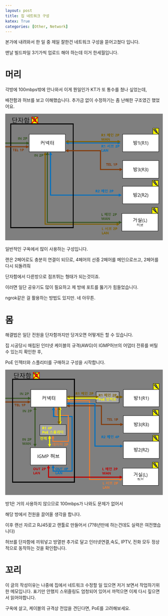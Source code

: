 ```yaml
---
layout: post
title: 집 네트워크 구성
katex: True
categories: [Other, Network]
---
```


본가에 내려와서 한 일 중 제일 잘한건 네트워크 구성을 뜯어고쳤다 입니다.

맨날 빌드파일 3기가씩 업로드 해야 하는데 이거 한세월입니다.

# 머리

각방에 100mbps밖에 안나와서 이게 뭔일인가 KT가 또 통수를 쳤나 싶었는데,

배전함과 허브를 보고 이해했습니다. 추가금 없이 수정하기는 좀 난해한 구조였긴 했었어요.

![Untitled](/assets/HomeNetwork/Untitled.png)

일반적인 구옥에서 많이 사용하는 구성입니다.

랜은 2페어로도 충분히 연결이 되므로, 4페어의 선중 2페어를 메인으로쓰고, 2페어를 다시 되돌려줘 

단자함에서 다른방으로 점프뛰는 형태가 되는것이죠.

이러면 일단 공유기도 많이 필요하고 제 방에 포트를 뚫기가 힘들었습니다.

ngrok같은 걸 활용하는 방법도 있지만. 네 아무튼.

# 몸

해결법은 일단 전원을 단자함까지만 당겨오면 어떻게든 할 수 있습니다.

집 시공당시 매립된 인터넷 케이블의 규격(AWG)이 IGMP허브의 어댑터 전류를 버틸 수 있는지 확인한 후,

PoE 인젝터와 스플리터를 구매하고 구성을 시작합니다.

![Untitled](/assets/HomeNetwork/Untitled%201.png)

방1은 거의 사용하지 않으므로 100mbps가 나와도 문제가 없어서 

해당 방에서 전원을 끌어올 생각을 합니다. 

이후 랜선 자르고 RJ45꽂고 랜툴로 만들어서 (7?8년만에 하는건데도 실력은 여전했습니다)

허브를 단자함에 끼워넣고 방열판 추가로 달고 인터넷연결,속도, IPTV, 전화 모두 정상적으로 동작하는 것을 확인합니다.

# 꼬리

이 글의 작성이유는 나중에 집에서 네트워크 수정할 일 있으면 저거 보면서 작업하기위한 메모입니다. 표기만 안했지 스위즐링도 엄청되어 있어서 까먹으면 이제 다시 짚으면서 읽어야합니다. 

구옥에 살고, 케이블의 규격상 전압을 견딘다면, PoE를 고려해보세요.